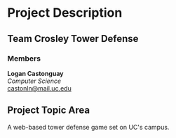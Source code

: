 # Project Description

## Team Crosley Tower Defense
### Members
**Logan Castonguay**  
*Computer Science*  
castonln@mail.uc.edu  

## Project Topic Area
A web-based tower defense game set on UC's campus.
